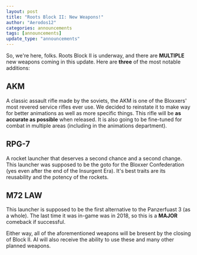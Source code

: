 ```yaml
---
layout: post
title: "Roots Block II: New Weapons!"
author: "Aerodos12"
categories: announcements
tags: [announcements]
update_type: "announcements"
---
```


So, we're here, folks. Roots Block II is underway, and there are  **MULTIPLE** new weapons coming in this update. Here are **three** of the most notable additions:


## AKM

A classic assault rifle made by the soviets, the AKM is one of the Bloxxers' most revered service rifles ever use. We decided to reinstate it to make way for better animations as well as more specific things. This rifle will be **as accurate as possible** when released. It is also going to be fine-tuned for combat in multiple areas (including in the animations department).

## RPG-7

A rocket launcher that deserves a second chance and a second change. This launcher was supposed to be the goto for the Bloxxer Confederation (yes even after the end of the Insurgent Era).  It's best traits are its reusability and the potency of the rockets.

## M72 LAW

This launcher is supposed to be the first alternative to the Panzerfuast 3 (as a whole). The last time it was in-game was in 2018, so this is a **MAJOR** comeback if successful.


Either way, all of the aforementioned weapons will be bresent by the closing of Block II. AI will also receive the ability to use these and many other planned weapons. 